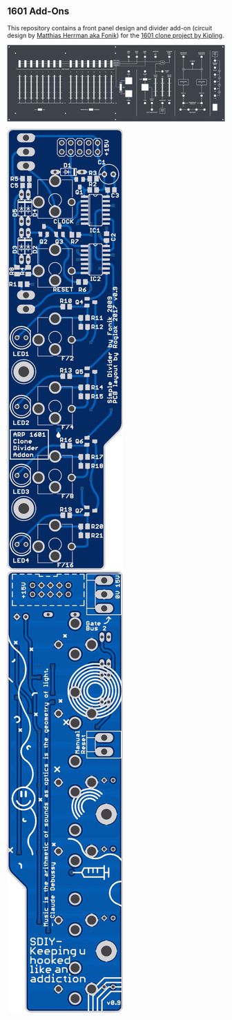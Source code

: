 ## 1601 Add-Ons

This repository contains a front panel design and divider add-on (circuit design by [Matthias Herrman aka Fonik](http://www.modular.fonik.de/)) for the [1601 clone project by Kipling](https://www.muffwiggler.com/forum/viewtopic.php?t=110640).

![Panel](/docs/ttsh_style_panel.png?raw=true)

![PCB top](/docs/divider_top.png?raw=true) ![PCB bottom](/docs/divider_bottom.png?raw=true)